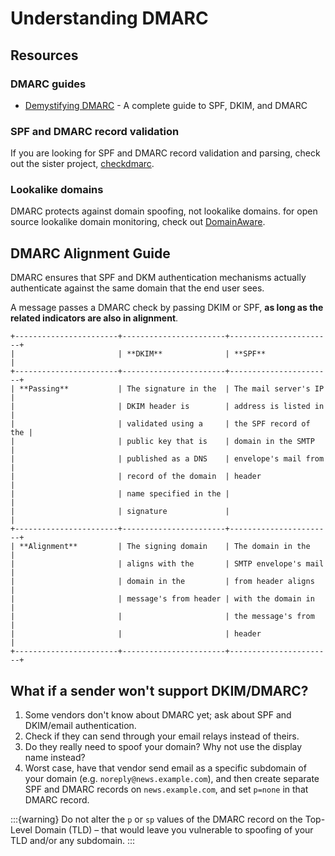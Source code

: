 # Understanding DMARC

## Resources

### DMARC guides

- [Demystifying DMARC] - A complete guide to SPF, DKIM, and DMARC

[demystifying dmarc]: https://seanthegeek.net/459/demystifying-dmarc/

### SPF and DMARC record validation

If you are looking for SPF and DMARC record validation and parsing,
check out the sister project,
[checkdmarc](https://domainaware.github.io/checkdmarc/).

### Lookalike domains

DMARC protects against domain spoofing, not lookalike domains. for open source
lookalike domain monitoring, check out [DomainAware](https://github.com/seanthegeek/domainaware).

## DMARC Alignment Guide

DMARC ensures that SPF and DKM authentication mechanisms actually authenticate
against the same domain that the end user sees.

A message passes a DMARC check by passing DKIM or SPF, **as long as the related
indicators are also in alignment**.

```{eval-rst}
+-----------------------+-----------------------+-----------------------+
|                       | **DKIM**              | **SPF**               |
+-----------------------+-----------------------+-----------------------+
| **Passing**           | The signature in the  | The mail server's IP  |
|                       | DKIM header is        | address is listed in  |
|                       | validated using a     | the SPF record of the |
|                       | public key that is    | domain in the SMTP    |
|                       | published as a DNS    | envelope's mail from  |
|                       | record of the domain  | header                |
|                       | name specified in the |                       |
|                       | signature             |                       |
+-----------------------+-----------------------+-----------------------+
| **Alignment**         | The signing domain    | The domain in the     |
|                       | aligns with the       | SMTP envelope's mail  |
|                       | domain in the         | from header aligns    |
|                       | message's from header | with the domain in    |
|                       |                       | the message's from    |
|                       |                       | header                |
+-----------------------+-----------------------+-----------------------+
```

## What if a sender won't support DKIM/DMARC?

1. Some vendors don't know about DMARC yet; ask about SPF and DKIM/email
   authentication.
2. Check if they can send through your email relays instead of theirs.
3. Do they really need to spoof your domain? Why not use the display
   name instead?
4. Worst case, have that vendor send email as a specific subdomain of
   your domain (e.g. `noreply@news.example.com`), and then create
   separate SPF and DMARC records on `news.example.com`, and set
   `p=none` in that DMARC record.

:::{warning}
Do not alter the `p` or `sp` values of the DMARC record on the
Top-Level Domain (TLD) – that would leave you vulnerable to
spoofing of your TLD and/or any subdomain.
:::

```{include} mailing-lists.md
```
